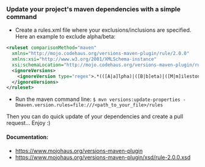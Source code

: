 ### Update your project's maven dependencies with a simple command

- Create a rules.xml file where your exclusions/inclusions are specified.
Here an example to exclude alpha/beta:
```xml
<ruleset comparisonMethod="maven"
  xmlns="http://mojo.codehaus.org/versions-maven-plugin/rule/2.0.0"
  xmlns:xsi="http://www.w3.org/2001/XMLSchema-instance"
  xsi:schemaLocation="http://mojo.codehaus.org/versions-maven-plugin/rule/2.0.0 http://mojo.codehaus.org/versions-maven-plugin/xsd/rule-2.0.0.xsd">
  <ignoreVersions>
    <ignoreVersion type="regex">.*(([A|a]lpha)|([B|b]eta)|([M|m]ilestone)|(M|m)).*</ignoreVersion>
  </ignoreVersions>
</ruleset>
```

- Run the maven command line:
`$ mvn versions:update-properties -Dmaven.version.rules=file:///<path_to_your_file>/rules`


Then you can do quick update of your dependencies and create a pull request... Enjoy :)

#### Documentation:

- https://www.mojohaus.org/versions-maven-plugin
- https://www.mojohaus.org/versions-maven-plugin/xsd/rule-2.0.0.xsd
